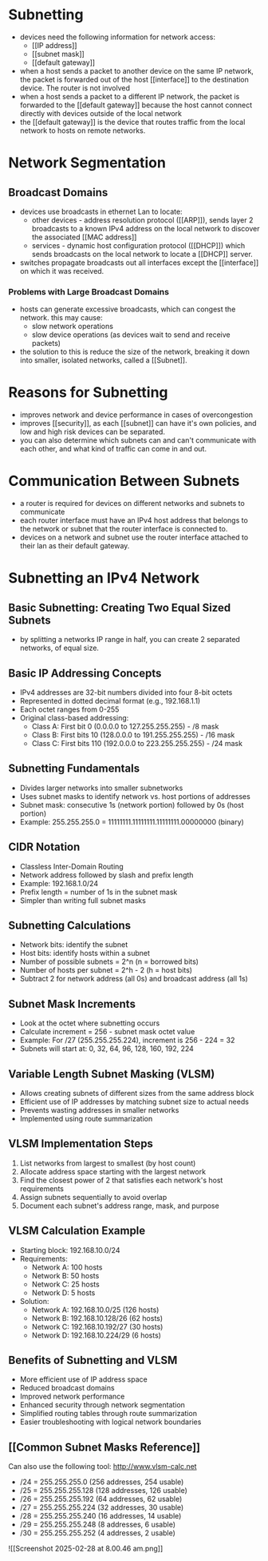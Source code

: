 # Subnetting 
- devices need the following information for network access:
	- [[IP address]]
	- [[subnet mask]]
	- [[default gateway]]
- when a host sends a packet to another device on the same IP network, the packet is forwarded out of the host [[interface]] to the destination device. The router is not involved
- when a host sends a packet to a different IP network, the packet is forwarded to the [[default gateway]] because the host cannot connect directly with devices outside of the local network
- the [[default gateway]] is the device that routes traffic from the local network to hosts on remote networks.
# Network Segmentation
## Broadcast Domains
- devices use broadcasts in ethernet Lan to locate:
	- other devices - address resolution protocol ([[ARP]]), sends layer 2 broadcasts to a known IPv4 address on the local network to discover the associated [[MAC address]]
	- services - dynamic host configuration protocol ([[DHCP]]) which sends broadcasts on the local network to locate a [[DHCP]] server.
- switches propagate broadcasts out all interfaces except the [[interface]] on which it was received. 
### Problems with Large Broadcast Domains
- hosts can generate excessive broadcasts, which can congest the network. this may cause:
	- slow network operations
	- slow device operations (as devices wait to send and receive packets)
- the solution to this is reduce the size of the network, breaking it down into smaller, isolated networks, called a [[Subnet]]. 
# Reasons for Subnetting
- improves network and device performance in cases of overcongestion
- improves [[security]], as each [[subnet]] can have it's own policies, and low and high risk devices can be separated.
- you can also determine which subnets can and can't communicate with each other, and what kind of traffic can come in and out. 
# Communication Between Subnets
- a router is required for devices on different networks and subnets to communicate
- each router interface must have an IPv4 host address that belongs to the network or subnet that the router interface is connected to.
- devices on a network and subnet use the router interface attached to their lan as their default gateway. 
# Subnetting an IPv4 Network
## Basic Subnetting: Creating Two Equal Sized Subnets
- by splitting a networks IP range in half, you can create 2 separated networks, of equal size. 

## Basic IP Addressing Concepts

- IPv4 addresses are 32-bit numbers divided into four 8-bit octets
- Represented in dotted decimal format (e.g., 192.168.1.1)
- Each octet ranges from 0-255
- Original class-based addressing:
    - Class A: First bit 0 (0.0.0.0 to 127.255.255.255) - /8 mask
    - Class B: First bits 10 (128.0.0.0 to 191.255.255.255) - /16 mask
    - Class C: First bits 110 (192.0.0.0 to 223.255.255.255) - /24 mask

## Subnetting Fundamentals

- Divides larger networks into smaller subnetworks
- Uses subnet masks to identify network vs. host portions of addresses
- Subnet mask: consecutive 1s (network portion) followed by 0s (host portion)
- Example: 255.255.255.0 = 11111111.11111111.11111111.00000000 (binary)

## CIDR Notation

- Classless Inter-Domain Routing
- Network address followed by slash and prefix length
- Example: 192.168.1.0/24
- Prefix length = number of 1s in the subnet mask
- Simpler than writing full subnet masks

## Subnetting Calculations

- Network bits: identify the subnet
- Host bits: identify hosts within a subnet
- Number of possible subnets = 2^n (n = borrowed bits)
- Number of hosts per subnet = 2^h - 2 (h = host bits)
- Subtract 2 for network address (all 0s) and broadcast address (all 1s)

## Subnet Mask Increments

- Look at the octet where subnetting occurs
- Calculate increment = 256 - subnet mask octet value
- Example: For /27 (255.255.255.224), increment is 256 - 224 = 32
- Subnets will start at: 0, 32, 64, 96, 128, 160, 192, 224

## Variable Length Subnet Masking (VLSM)

- Allows creating subnets of different sizes from the same address block
- Efficient use of IP addresses by matching subnet size to actual needs
- Prevents wasting addresses in smaller networks
- Implemented using route summarization

## VLSM Implementation Steps

1. List networks from largest to smallest (by host count)
2. Allocate address space starting with the largest network
3. Find the closest power of 2 that satisfies each network's host requirements
4. Assign subnets sequentially to avoid overlap
5. Document each subnet's address range, mask, and purpose

## VLSM Calculation Example

- Starting block: 192.168.10.0/24
- Requirements:
    - Network A: 100 hosts
    - Network B: 50 hosts
    - Network C: 25 hosts
    - Network D: 5 hosts
- Solution:
    - Network A: 192.168.10.0/25 (126 hosts)
    - Network B: 192.168.10.128/26 (62 hosts)
    - Network C: 192.168.10.192/27 (30 hosts)
    - Network D: 192.168.10.224/29 (6 hosts)

## Benefits of Subnetting and VLSM

- More efficient use of IP address space
- Reduced broadcast domains
- Improved network performance
- Enhanced security through network segmentation
- Simplified routing tables through route summarization
- Easier troubleshooting with logical network boundaries

## [[Common Subnet Masks Reference]]
Can also use the following tool:
http://www.vlsm-calc.net

- /24 = 255.255.255.0 (256 addresses, 254 usable)
- /25 = 255.255.255.128 (128 addresses, 126 usable)
- /26 = 255.255.255.192 (64 addresses, 62 usable)
- /27 = 255.255.255.224 (32 addresses, 30 usable)
- /28 = 255.255.255.240 (16 addresses, 14 usable)
- /29 = 255.255.255.248 (8 addresses, 6 usable)
- /30 = 255.255.255.252 (4 addresses, 2 usable)


![[Screenshot 2025-02-28 at 8.00.46 am.png]]